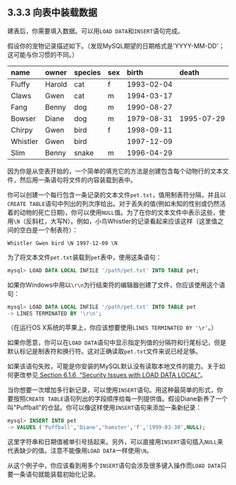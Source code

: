 ## 3.3.3 向表中装载数据
建表后，你需要填入数据。可以用`LOAD DATA`和`INSERT`语句完成。

假设你的宠物记录描述如下。（发现MySQL期望的日期格式是'YYYY-MM-DD'；这可能与你习惯的不同。）

| name    | owner   |species|sex|birth|death|
| :------ | :------ | :------ | :------ | :------ | :------ |
|Fluffy|	Harold|	cat|	f|	1993-02-04| |
|Claws|	Gwen	|cat	|m	|1994-03-17|   |
|Fang	|Benny	|dog	|m	|1990-08-27|   |
|Bowser|	Diane|	dog	|m	|1979-08-31	|1995-07-29|
|Chirpy	|Gwen	|bird|	f|	1998-09-11|   |
|Whistler|	Gwen|	bird|		|1997-12-09|  |
|Slim|	Benny	|snake|	m|	1996-04-29|   | |

因为你是从空表开始的，一个简单的填充它的方法是创建包含每个动物行的文本文件，然后用一条语句将文件的内容装载到表中。

你可以创建一个每行包含一条记录的文本文件`pet.txt`，值用制表符分隔，并且以`CREATE TABLE`语句中列出的列次序给出。对于丢失的值(例如未知的性别或仍然活着的动物的死亡日期)，你可以使用`NULL`值。为了在你的文本文件中表示这些，使用`\N`（反斜杠，大写N）。例如，小鸟Whistler的记录看起来应该这样（这里值之间的空白是一个制表符）：
```
Whistler Gwen bird \N 1997-12-09 \N
```
为了将文本文件`pet.txt`装载到`pet`表中，使用这条语句：
```SQL
mysql> LOAD DATA LOCAL INFILE '/path/pet.txt' INTO TABLE pet;
```
如果你Windows中用以`\r\n`为行结束符的编辑器创建了文件，你应该使用这个语句：
```SQL
mysql> LOAD DATA LOCAL INFILE '/path/pet.txt' INTO TABLE pet
-> LINES TERMINATED BY '\r\n';
```
（在运行OS X系统的苹果上，你应该想要使用`LINES TERMINATED BY '\r'`。）

如果你愿意，你可以在`LOAD DATA`语句中显示指定列值的分隔符和行尾标记，但是默认标记是制表符和换行符。这对正确读取`pet.txt`文件来说已经足够。

如果该语句失败，可能是你安装的MySQL默认没有读取本地文件的能力。关于如何更改参见[ Section 6.1.6, “Security Issues with LOAD DATA LOCAL”](#)。

当你想要一次增加多行新记录，可以使用`INSERT`语句。用这种最简单的形式，你要按照`CREATE TABLE`语句列出的字段顺序给每一列提供值。假设Diane新养了一个叫"Puffball"的仓鼠。你可以像这样使用`INSERT`语句来添加一条新纪录：
```SQL
mysql> INSERT INTO pet
-> VALUES ('Puffball','Diane','hamster','f','1999-03-30',NULL);
```

这里字符串和日期值被单引号括起来。另外，可以直接用`INSERT`语句插入`NULL`来代表缺少的值。注意不能像用`LOAD DATA`一样使用`\N`。

从这个例子中，你应该看到用多个`INSERT`语句会涉及很多键入操作而`LOAD DATA`只要一条语句就能装载初始化记录。
